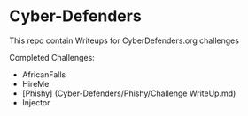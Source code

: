 # Cyber-Defenders
This repo contain Writeups for CyberDefenders.org challenges

Completed Challenges: 
- AfricanFalls
- HireMe
- [Phishy] (Cyber-Defenders/Phishy/Challenge WriteUp.md)
- Injector

